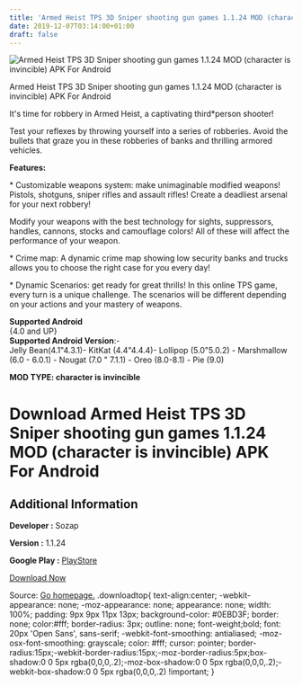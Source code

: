 ```yaml
---
title: 'Armed Heist TPS 3D Sniper shooting gun games 1.1.24 MOD (character is invincible) APK For Android'
date: 2019-12-07T03:14:00+01:00
draft: false
---
```


![Armed Heist TPS 3D Sniper shooting gun games 1.1.24 MOD (character is invincible) APK For Android](https://i1.wp.com/apkhome.net/wp-content/uploads/2019/11/Armed-Heist-TPS-3D-Sniper-shooting-gun-games.png "Armed Heist TPS 3D Sniper shooting gun games 1.1.24 MOD (character is invincible) APK For Android")

  

Armed Heist TPS 3D Sniper shooting gun games 1.1.24 MOD (character is invincible) APK For Android

It's time for robbery in Armed Heist, a captivating third\*person shooter!

Test your reflexes by throwing yourself into a series of robberies. Avoid the bullets that graze you in these robberies of banks and thrilling armored vehicles.

**Features:**

\* Customizable weapons system: make unimaginable modified weapons! Pistols, shotguns, sniper rifles and assault rifles! Create a deadliest arsenal for your next robbery!

Modify your weapons with the best technology for sights, suppressors, handles, cannons, stocks and camouflage colors! All of these will affect the performance of your weapon.

\* Crime map: A dynamic crime map showing low security banks and trucks allows you to choose the right case for you every day!

\* Dynamic Scenarios: get ready for great thrills! In this online TPS game, every turn is a unique challenge. The scenarios will be different depending on your actions and your mastery of weapons.

**Supported Android**  
{4.0 and UP}  
**Supported Android Version**:-  
Jelly Bean(4.1"4.3.1)- KitKat (4.4"4.4.4)- Lollipop (5.0"5.0.2) - Marshmallow (6.0 - 6.0.1) - Nougat (7.0 " 7.1.1) - Oreo (8.0-8.1) - Pie (9.0)

**MOD TYPE: character is invincible**

Download Armed Heist TPS 3D Sniper shooting gun games 1.1.24 MOD (character is invincible) APK For Android
==========================================================================================================

Additional Information
----------------------

**Developer :** Sozap

**Version :** 1.1.24

**Google Play :** [PlayStore](https://play.google.com/store/apps/details?id=com.sozap.badmen)

  

[Download Now](https://store4app.co/post/armed-heist-tps-3d-sniper-shooting-gun-games-1-1-24-mod-character-is-invincible-apk-for-android_1575042753)

  
Source: [Go homepage.](https://store4app.co/post/armed-heist-tps-3d-sniper-shooting-gun-games-1-1-24-mod-character-is-invincible-apk-for-android_1575042753) .downloadtop{ text-align:center; -webkit-appearance: none; -moz-appearance: none; appearance: none; width: 100%; padding: 9px 9px 11px 13px; background-color: #0EBD3F; border: none; color:#fff; border-radius: 3px; outline: none; font-weight;bold; font: 20px 'Open Sans', sans-serif; -webkit-font-smoothing: antialiased; -moz-osx-font-smoothing: grayscale; color: #fff; cursor: pointer; border-radius:15px;-webkit-border-radius:15px;-moz-border-radius:5px;box-shadow:0 0 5px rgba(0,0,0,.2);-moz-box-shadow:0 0 5px rgba(0,0,0,.2);-webkit-box-shadow:0 0 5px rgba(0,0,0,.2) !important; }